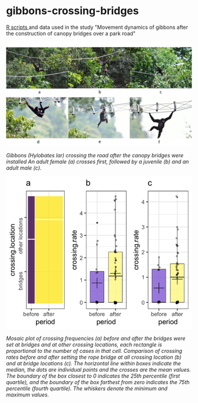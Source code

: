 # gibbons-crossing-bridges
<p>
<a href="https://github.com/norberello/gibbons-crossing-bridges/blob/main/gibbons%20crossing%20script.ipynb"> R scripts </a> and data  used in the study "Movement dynamics of gibbons after the construction of canopy bridges over a park road"

<p class="aligncenter">
    <img src="gibbons using bridges.png" alt="centered image" />
</p>

*Gibbons (Hylobates lar) crossing the road after the canopy bridges were installed An adult female (a) crosses first, followed by a juvenile (b) and an adult male (c).* 
<p>
<p class="aligncenter">
    <img src="Rplot.png" alt="centered image" />
</p>

*Mosaic plot of crossing frequencies (a) before and after the bridges were set at bridges and at other crossing locations, each rectangle is proportional to the number of cases in that cell. Comparison of crossing rates before and after setting the rope bridge at all crossing location (b) and at bridge locations (c). The horizontal line within boxes indicate the median, the dots are individual points and the crosses are the mean values. The boundary of the box closest to 0 indicates the 25th percentile (first quartile), and the boundary of the box farthest from zero indicates the 75th percentile (fourth quartile). The whiskers denote the minimum and maximum values.* 
